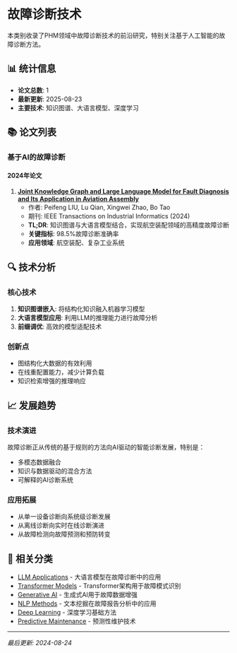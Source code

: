 # 故障诊断技术

本类别收录了PHM领域中故障诊断技术的前沿研究，特别关注基于人工智能的故障诊断方法。

## 📊 统计信息

- **论文总数**: 1
- **最新更新**: 2025-08-23
- **主要技术**: 知识图谱、大语言模型、深度学习

## 📚 论文列表

### 基于AI的故障诊断

#### 2024年论文

1. **[Joint Knowledge Graph and Large Language Model for Fault Diagnosis and Its Application in Aviation Assembly](../../papers/2024/2024-TII-Liu-KG-LLM-Aviation/index.md)**
   - 作者: Peifeng LIU, Lu Qian, Xingwei Zhao, Bo Tao  
   - 期刊: IEEE Transactions on Industrial Informatics (2024)
   - **TL;DR**: 知识图谱与大语言模型结合，实现航空装配领域的高精度故障诊断
   - **关键指标**: 98.5%故障诊断准确率
   - **应用领域**: 航空装配、复杂工业系统

## 🔍 技术分析

### 核心技术
1. **知识图谱嵌入**: 将结构化知识融入机器学习模型
2. **大语言模型应用**: 利用LLM的推理能力进行故障分析
3. **前缀调优**: 高效的模型适配技术

### 创新点
- 图结构化大数据的有效利用
- 在线重配置能力，减少计算负载
- 知识检索增强的推理响应

## 📈 发展趋势

### 技术演进
故障诊断正从传统的基于规则的方法向AI驱动的智能诊断发展，特别是：
- 多模态数据融合
- 知识与数据驱动的混合方法
- 可解释的AI诊断系统

### 应用拓展
- 从单一设备诊断向系统级诊断发展
- 从离线诊断向实时在线诊断演进
- 从故障检测向故障预测和预防转变

## 🔗 相关分类

- [LLM Applications](../llm-applications/README.md) - 大语言模型在故障诊断中的应用
- [Transformer Models](../transformer-models/README.md) - Transformer架构用于故障模式识别
- [Generative AI](../generative-ai/README.md) - 生成式AI用于故障数据增强
- [NLP Methods](../nlp-methods/README.md) - 文本挖掘在故障报告分析中的应用
- [Deep Learning](../deep-learning/README.md) - 深度学习基础方法
- [Predictive Maintenance](../predictive-maintenance/README.md) - 预测性维护技术

---
*最后更新: 2024-08-24*
